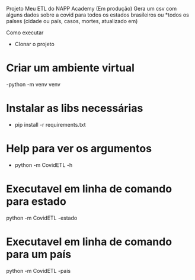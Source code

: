 Projeto Meu ETL do NAPP Academy (Em produção)
Gera um csv com alguns dados sobre a covid
para todos os estados brasileiros ou *todos os países
(cidade ou país, casos, mortes, atualizado em)

Como executar

- Clonar o projeto

# Criar um ambiente virtual
-python -m venv venv

# Instalar as libs necessárias
- pip install -r requirements.txt

# Help para ver os argumentos
- python -m CovidETL -h

# Executavel em linha de comando para estado
python -m CovidETL -estado

# Executavel em linha de comando para um país
python -m CovidETL -pais
